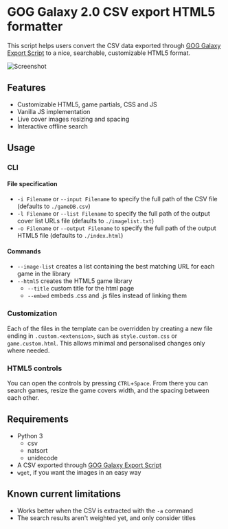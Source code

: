 # GOG Galaxy 2.0 CSV export HTML5 formatter

This script helps users convert the CSV data exported through [GOG Galaxy Export Script](https://github.com/AB1908/GOG-Galaxy-Export-Script) to a nice, searchable, customizable HTML5 format.

![Screenshot](https://user-images.githubusercontent.com/284077/84957536-acc39480-b0fb-11ea-9df0-4ca14db38731.png)

## Features

* Customizable HTML5, game partials, CSS and JS
* Vanilla JS implementation
* Live cover images resizing and spacing
* Interactive offline search

## Usage

### CLI

#### File specification
* `-i Filename` or `--input Filename` to specify the full path of the CSV file (defaults to `./gameDB.csv`)
* `-l Filename` or `--list Filename` to specify the full path of the output cover list URLs file (defaults to `./imagelist.txt`)
* `-o Filename` or `--output Filename` to specify the full path of the output HTML5 file (defaults to `./index.html`)

#### Commands
* `--image-list` creates a list containing the best matching URL for each game in the library
* `--html5` creates the HTML5 game library
  * `--title` custom title for the html page
  * `--embed` embeds .css and .js files instead of linking them

### Customization

Each of the files in the template can be overridden by creating a new file ending in `.custom.<extension>`, such as `style.custom.css` or `game.custom.html`. This allows minimal and personalised changes only where needed.

### HTML5 controls

You can open the controls by pressing `CTRL`+`Space`. From there you can search games, resize the game covers width, and the spacing between each other.

## Requirements

* Python 3
  * csv
  * natsort
  * unidecode
* A CSV exported through [GOG Galaxy Export Script](https://github.com/AB1908/GOG-Galaxy-Export-Script)
* `wget`, if you want the images in an easy way

## Known current limitations

* Works better when the CSV is extracted with the `-a` command
* The search results aren't weighted yet, and only consider titles
